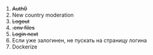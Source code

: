 1. ~~Auth0~~
2. New country moderation
3. ~~Logout~~
2. ~~.env files~~
1. ~~Login next~~
1. Если уже залогинен, не пускать на страницу логина
1. Dockerize